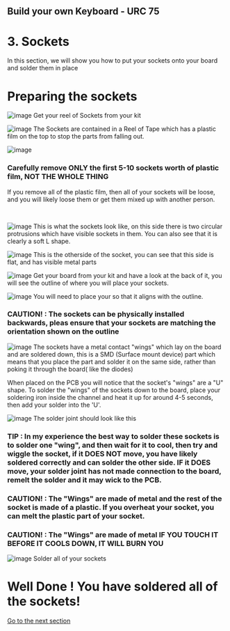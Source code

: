 ## Build your own Keyboard - URC 75

# 3. Sockets

In this section, we will show you how to put your sockets onto your board and solder them in place 

# Preparing the sockets 

![image](/Build_Instructions/3_Sockets_img/Ready%20the%20Scokets/1.JPG)
  Get your reel of Sockets from your kit <br/>


![image](/Build_Instructions/3_Sockets_img/Ready%20the%20Scokets/5.JPG)
The Sockets are contained in a Reel of Tape which has a plastic film on the top to stop the parts from falling out. 

![image](/Build_Instructions/3_Sockets_img/Ready%20the%20Scokets/6.JPG)
   <br/>
### Carefully remove ONLY the first 5-10 sockets worth of plastic film, NOT THE WHOLE THING 
If you remove all of the plastic film, then all of your sockets will be loose, and you will likely loose them or get them mixed up with another person. 

<br/>

![image](/Build_Instructions/3_Sockets_img/Ready%20the%20Scokets/7.JPG)
  This is what the sockets look like, on this side there is two circular protrusions which have visible sockets in them. You can also see that it is clearly a soft L shape.  <br/>

![image](/Build_Instructions/3_Sockets_img/Ready%20the%20Scokets/8.JPG)
This is the otherside of the socket, you can see that this side is flat, and has visible metal parts <br/>

![image](/Build_Instructions/3_Sockets_img/Solder%20the%20Sockets/1.JPG)
Get your board from your kit and have a look at the back of it, you will see the outline of where you will place your sockets.  <br/>


![image](/Build_Instructions/3_Sockets_img/Solder%20the%20Sockets/2.JPG)
You will need to place your so that it aligns with the outline. 
 <br/>

 ### CAUTION! : The sockets can be physically installed backwards, pleas ensure that your sockets are matching the orientation shown on the outline

![image](/Build_Instructions/3_Sockets_img/Solder%20the%20Sockets/4.JPG)
The sockets have a metal contact "wings" which lay on the board and are soldered down, this is a SMD (Surface mount device) part which means that you place the part and solder it on the same side, rather than poking it through the board( like the diodes)

When placed on the PCB you will notice that the socket's "wings" are a "U" shape. To solder the "wings" of the sockets down to the board, place your soldering iron inside the channel and heat it up for around 4-5 seconds, then add your solder into the 'U'.<br/>

![image](/Build_Instructions/3_Sockets_img/Solder%20the%20Sockets/5.JPG)
The solder joint should look like this<br/>

### TIP : In my experience the best way to solder these sockets is to solder one "wing", and then wait for it to cool, then try and wiggle the socket, if it DOES NOT move, you have likely soldered correctly and can solder the other side. IF it DOES move, your solder joint has not made connection to the board, remelt the solder and it may wick to the PCB.

### CAUTION! : The "Wings" are made of metal and the rest of the socket is made of a plastic. If you overheat your socket, you can melt the plastic part of your socket.
### CAUTION! : The "Wings" are made of metal IF YOU TOUCH IT BEFORE IT COOLS DOWN, IT WILL BURN YOU

![image](/Build_Instructions/3_Sockets_img/Solder%20the%20Sockets/9.JPG)
Solder all of your sockets<br/>

# Well Done ! You have soldered all of the sockets!

[Go to the next section](/Build_Instructions/4_OLED.md)